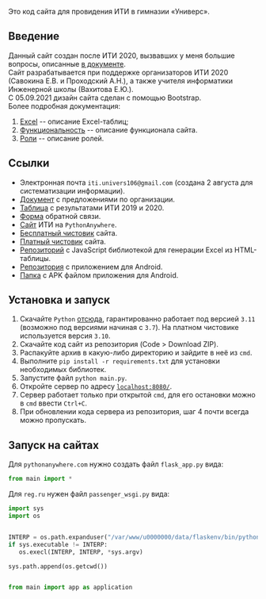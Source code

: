 Это код сайта для провидения ИТИ в гимназии «Универс».  

## Введение
Данный сайт создан после ИТИ 2020, вызвавших у меня большие вопросы, описанные [в документе](https://docs.google.com/document/d/1-kQDHJF7G2VTbGUDE-pVWSsK-hd90rPEaE97XZG1YqY/edit?usp=sharing).  
Сайт разрабатывается при поддержке организаторов ИТИ 2020 (Савокина Е.В. и Проходский А.Н.), а также
учителя информатики Инженерной школы (Вахитова Е.Ю.).  
С 05.09.2021 дизайн сайта сделан с помощью Bootstrap.  
Более подробная документация:
1. [Excel](Excel.md) -- описание Excel-таблиц;
2. [Функциональность](functional.md) -- описание функционала сайта.
3. [Роли](roles.md) -- описание ролей.


## Ссылки
+ Электронная почта `iti.univers106@gmail.com` (создана 2 августа для систематизации информации).
+ [Документ](https://docs.google.com/document/d/1-kQDHJF7G2VTbGUDE-pVWSsK-hd90rPEaE97XZG1YqY/edit?usp=sharing) с предложениями по организации.
+ [Таблица](https://drive.google.com/file/d/1v1KRGQv0LXIG6qS9Tl2b0p9_R18J4shq/view?usp=sharing) с результатами ИТИ 2019 и 2020.
+ [Форма](https://docs.google.com/forms/d/e/1FAIpQLSd7FopqmHoR5Ugcg_-ZAs-guy8NHS5PSvvDsx_rYetaPMKxjw/viewform?usp=sf_link) обратной связи.
+ [Сайт](https://slavashestakov2005.pythonanywhere.com/) ИТИ на `PythonAnywhere`.
+ [Бесплатный чистовик](https://iti106.pythonanywhere.com/) сайта.
+ [Платный чистовик](http://iti.univers.su/) сайта.
+ [Репозиторий](https://github.com/linways/table-to-excel) c JavaScript библиотекой для генерации Excel из HTML-таблицы.
+ [Репозитория](https://github.com/slavashestakov2005/ITI-scaner) с приложением для Android.
+ [Папка](https://drive.google.com/drive/folders/1WF8ALf5ctRKGO5r7q5AP5IopGNHC8Va5?usp=drive_link) с APK файлом приложения для Android.


## Установка и запуск
1. Скачайте `Python` [отсюда](https://www.python.org/downloads/), гарантированно работает под версией `3.11` (возможно под версиями начиная с `3.7`). На платном чистовике используется версия `3.10`.
2. Скачайте код сайт из репозитория (Code > Download ZIP).
3. Распакуйте архив в какую-либо директорию и зайдите в неё из `cmd`.
4. Выполните `pip install -r requirements.txt` для установки необходимых библиотек.
5. Запустите файл `python main.py`.
6. Откройте сервер по адресу [`localhost:8080/`](http://localhost:8080/).
7. Сервер работает только при открытой `cmd`, для его остановки можно в `cmd` ввести `Ctrl+C`.
8. При обновлении кода сервера из репозитория, шаг 4 почти всегда можно пропускать.

## Запуск на сайтах
Для `pythonanywhere.com` нужно создать файл `flask_app.py` вида:
```py
from main import *
```

Для `reg.ru` нужен файл `passenger_wsgi.py` вида:
```py
import sys
import os


INTERP = os.path.expanduser("/var/www/u0000000/data/flaskenv/bin/python")
if sys.executable != INTERP:
   os.execl(INTERP, INTERP, *sys.argv)

sys.path.append(os.getcwd())


from main import app as application
```
